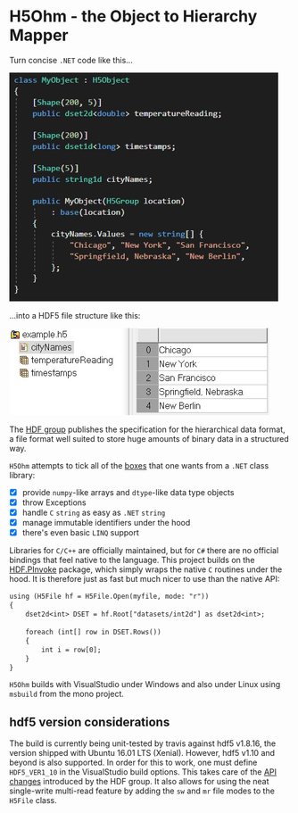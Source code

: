 H5Ohm - the Object to Hierarchy Mapper
=========================

Turn concise `.NET` code like this...

![code example](Examples/example1_code.jpg)

...into a HDF5 file structure like this:

![hdf5 file structure](Examples/example1_HDFView.jpg)

The [HDF group](https://portal.hdfgroup.org/display/knowledge/What+is+HDF5) 
publishes the specification for the hierarchical data format, a file format
well suited to store huge amounts of binary data in a structured way. 

`H5Ohm` attempts to tick all of the [boxes](https://github.com/HDFGroup/HDF.PInvoke/wiki/Must-Have's-for-High-Level-.NET-APIs)
that one wants from a `.NET` class library:

- [x] provide `numpy`-like arrays and `dtype`-like data type objects
- [x] throw Exceptions
- [x] handle `C` `string` as easy as `.NET` `string`
- [x] manage immutable identifiers under the hood
- [x] there's even basic `LINQ` support

Libraries for `C/C++` are officially maintained, but for `C#` there are no
official bindings that feel native to the language. This project builds on
the [HDF.PInvoke](https://github.com/HDFGroup/HDF.PInvoke) package, which 
simply wraps the native `C` routines under the hood. It is therefore just
as fast but much nicer to use than the native API:

```
using (H5File hf = H5File.Open(myfile, mode: "r"))
{
    dset2d<int> DSET = hf.Root["datasets/int2d"] as dset2d<int>;

    foreach (int[] row in DSET.Rows()) 
    {
        int i = row[0];
    }
}
```

`H5Ohm` builds with VisualStudio under Windows and also under Linux using
`msbuild` from the mono project.

hdf5 version considerations
-------------------------

The build is currently being unit-tested by travis against hdf5 v1.8.16,
the version shipped with Ubuntu 16.01 LTS (Xenial). 
However, hdf5 v1.10 and beyond is also supported. In order for this
to work, one must define `HDF5_VER1_10` in the VisualStudio build 
options. This takes care of the [API changes](https://github.com/HDFGroup/HDF.PInvoke/wiki/Important-Differences-between-HDF5-1.8-and-1.10)
introduced by the HDF group. It also allows for using the neat single-write 
multi-read feature by adding the `sw` and `mr` file modes to the `H5File` class.
